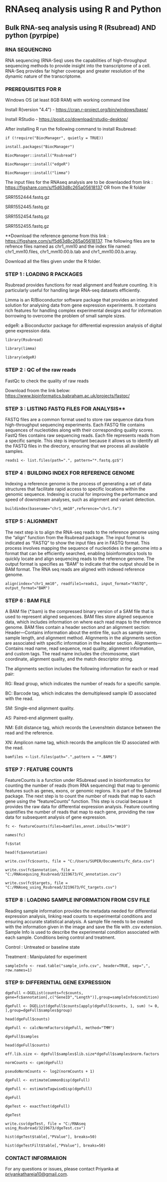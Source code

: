 # RNAseq analysis using R and Python

## Bulk RNA-seq analysis using R (Rsubread) AND python (pyrpipe)

### RNA SEQUENCING

RNA sequencing (RNA-Seq) uses the capabilities of high-throughput sequencing methods to provide insight into the transcriptome of a cell. 
RNA-Seq provides far higher coverage and greater resolution of the dynamic nature of the transcriptome. 

### PREREQUISITES FOR R

Windows OS (at least 8GB RAM) with working command line
 
Install R(version "4.4") - https://cran.r-project.org/bin/windows/base/
 
Install RStudio - https://posit.co/download/rstudio-desktop/
 
After installing R run the following command to install Rsubread:
``` 
if (!require("BiocManager", quietly = TRUE))
 
install.packages("BiocManager")
 
BiocManager::install("Rsubread")

BiocManager::install("edgeR")

BiocManager::install("limma")
```
The input files for the RNAseq analysis are to be  downlaoded from link : https://figshare.com/s/f5d63d8c265a05618137 OR from the R folder

SRR1552444.fastq.gz

SRR1552445.fastq.gz

SRR1552454.fastq.gz

SRR1552455.fastq.gz

**Download the reference genome from this link : https://figshare.com/s/f5d63d8c265a05618137. The following files are te refrence files named as chr1_mm10 and the index file named: chr1_mm10.files, chr1_mm10.00.b.tab and chr1_mm10.00.b.array.

Download all the files given under the R folder.

### STEP 1 : LOADING R PACKAGES

Rsubread provides functions for read alignment and feature counting. It is particularly useful for handling large RNA-seq datasets efficiently.

Limma is an R/Bioconductor software package that provides an integrated solution for analysing data from gene expression experiments. It contains rich features for handling complex experimental designs and for information borrowing to overcome the problem of small sample sizes.

edgeR: a Bioconductor package for differential expression analysis of digital gene expression data.
```
library(Rsubread)

library(limma)

library(edgeR)
```

### STEP 2 : QC of the raw reads
FastQc to check the quality of raw reads

Download froom the link below: 
https://www.bioinformatics.babraham.ac.uk/projects/fastqc/


### STEP 3 : LISTING FASTQ FILES FOR ANALYSIS**

FASTQ files are a common format used to store raw sequence data from high-throughput sequencing experiments. Each FASTQ file contains sequences of nucleotides along with their corresponding quality scores. 
FastQ files contains raw sequencing reads. Each file represents reads from a specific sample. 
This step is important because it allows us to identify all the FASTQ files in the directory, ensuring that we process all available samples.

`reads1 <- list.files(path=".", pattern="*.fastq.gz$")`

### STEP 4 : BUILDING INDEX FOR REFERENCE GENOME

Indexing a reference genome is the process of generating a set of data structures that facilitate rapid access to specific locations within the genomic sequence. 
 Indexing is crucial for improving the performance and speed of downstream analyses, such as alignment and variant detection.

`buildindex(basename="chr1_mm10",reference="chr1.fa")`

### STEP 5 : ALIGNMENT

The next step is to align the RNA-seq reads to the reference genome using the “align” function from the Rsubread package.
The input format is indicated as “FASTQ” to show the input files are in FASTQ format.
This process involves mapping the sequence of nucleotides in the genome into a format that can be efficiently searched, enabling bioinformatics tools to quickly locate and align sequencing reads to the reference genome.
The output format is specifies as “BAM” to indicate that the output should be in BAM format.
The RNA seq reads are aligned with indexed reference genome.

`align(index="chr1_mm10", readfile1=reads1, input_format="FASTQ", output_format="BAM")`

### STEP 6 : BAM FILE

A BAM file (*.bam) is the compressed binary version of a SAM file that is used to represent aligned sequences.
BAM files store aligned sequence data, which includes information on where each read maps to the reference genome.
BAM files contain a header section and an alignment section:
Header—Contains information about the entire file, such as sample name, sample length, and alignment method. Alignments in the alignments section are associated with specific information in the header section.
Alignments—Contains read name, read sequence, read quality, alignment information, and custom tags. The read name includes the chromosome, start coordinate, alignment quality, and the match descriptor string.

The alignments section includes the following information for each or read pair:

RG: Read group, which indicates the number of reads for a specific sample.

BC: Barcode tag, which indicates the demultiplexed sample ID associated with the read.

SM: Single-end alignment quality.

AS: Paired-end alignment quality.

NM: Edit distance tag, which records the Levenshtein distance between the read and the reference.

XN: Amplicon name tag, which records the amplicon tile ID associated with the read.

`bamfiles <-list.files(path=".",pattern = "*.BAM$")`

### STEP 7 : FEATURE COUNTS

FeatureCounts is a function under RSubread used in bioinformatics for counting the number of reads (from RNA sequencing) that map to genomic features such as genes, exons, or genomic regions. It is part of the Subread package.
The next step is to count the number of reads that map to each gene using the “featureCounts” function.
This step is crucial because it provides the raw data for differential expression analysis. 
Feature counting quantifies the number of reads that map to each gene, providing the raw data for subsequent analysis of gene expression.
```
fc <- featureCounts(files=bamfiles,annot.inbuilt="mm10")

names(fc)

fc$stat

head(fc$annotation)

write.csv(fc$counts, file = "C:/Users/SUPER/Documents/fc_data.csv")

write.csv(fc$annotation, file = "C:/RNAsequsing_Rsubread/3219673/FC_annotation.csv")

write.csv(fc$targets, file = "C:/RNAseq_using_Rsubread/3219673/FC_targets.csv")
```

### STEP 8 : LOADING SAMPLE INFORMATION FROM CSV FILE

Reading sample information provides the metadata needed for differential expression analysis, linking read counts to experimental conditions and ensuring accurate statistical analysis.
A sample file needs to be created with the information given in the image and save the file with .csv extension.
Sample Info is used to describe the experimental condition associated with each sample. Conditions being control and treatment.

Control : Untreated or baseline state

Treatment : Manipulated for experiment

` sampleInfo <- read.table("sample_info.csv", header=TRUE, sep=",", row.names=1) `

### STEP 9:  DIFFERENTIAL GENE EXPRESSION


```
dgeFull <-DGEList(counts=fc$counts, gene=fc$annotation[,c("GeneID","Length")],group=sampleInfo$condition)

dgeFull <- DGEList(dgeFull$counts[apply(dgeFull$counts, 1, sum) != 0, ],group=dgeFull$samples$group)
                   
head(dgeFull$counts)

dgeFull <- calcNormFactors(dgeFull, method="TMM")

dgeFull$samples

head(dgeFull$counts)

eff.lib.size <- dgeFull$samples$lib.size*dgeFull$samples$norm.factors

normCounts <- cpm(dgeFull)

pseudoNormCounts <- log2(normCounts + 1)

dgeFull <- estimateCommonDisp(dgeFull)

dgeFull <- estimateTagwiseDisp(dgeFull)

dgeFull

dgeTest <- exactTest(dgeFull)

dgeTest

write.csv(dgeTest, file = "C:/RNAseq using_Rsubread/3219673/dgeTest.csv")

hist(dgeTest$table[,"PValue"], breaks=50)

hist(dgeTestFilt$table[,"PValue"], breaks=50)
```

### CONTACT INFORMAIION

For any questions or issues, please contact Priyanka at priyankathareja10@gmail.com.




